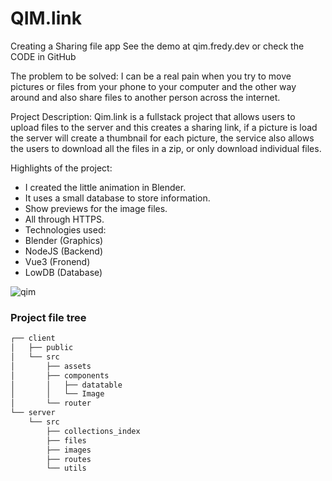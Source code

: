 # QIM.link
Creating a Sharing file app
See the demo at qim.fredy.dev or check the CODE in GitHub

The problem to be solved:
I can be a real pain when you try to move pictures or files from your phone to your computer and the other way around and also share files to another person across the internet.

Project Description:
Qim.link is a fullstack project that allows users to upload files to the server and this creates a sharing link, if a picture is load the server will create a thumbnail for each picture, the service also allows the users to download all the files in a zip, or only download individual files.

Highlights of the project:
- I created the little animation in Blender.
- It uses a small database to store information.
- Show previews for the image files.
- All through HTTPS.
- Technologies used:
- Blender (Graphics)
- NodeJS (Backend)
- Vue3 (Fronend)
- LowDB (Database)


![qim](https://user-images.githubusercontent.com/45242501/214434576-bf58f1b8-8985-45b8-a795-02f6682a236f.PNG)

### Project file tree
```txt
┌── client
│   ├── public
│   └── src
│       ├── assets
│       ├── components
│       │   ├── datatable
│       │   └── Image
│       └── router
└── server
    └── src
        ├── collections_index
        ├── files
        ├── images
        ├── routes
        └── utils


```